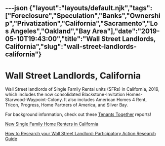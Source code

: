 ---json
{"layout":"layouts/default.njk","tags":["Foreclosure","Speculation","Banks","Ownership","Privatization","California","Sacramento","Los Angeles","Oakland","Bay Area"],"date":"2019-05-10T19:43:00","title":"Wall Street Landlords, California","slug":"wall-street-landlords-california"}
---

Wall Street Landlords, California
=================================

Wall Street landlords of Single Family Rental units (SFRs) in California, 2019, which includes the now consolidated Blackstone-Invitation Homes-Starwood-Waypoint-Colony. It also includes American Homes 4 Rent, Tricon, Progress, Home Partners of America, and Silver Bay.

For background information, check out these [Tenants Together](http://www.tenantstogether.org) reports!

[New Single Family Home Renters in California](http://www.tenantstogether.org/new-single-family-home-renters-california-0)

[How to Research your Wall Street Landlord: Participatory Action Research Guide](http://www.tenantstogether.org/how-research-your-wall-street-landlord-participatory-action-research-guide)